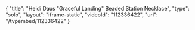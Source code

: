 {
    "title": "Heidi Daus \"Graceful Landing\" Beaded Station Necklace",
    "type": "solo",
    "layout": "iframe-static",
    "videoId": "112336422",
    "url": "\/tvpembed\/112336422"
}